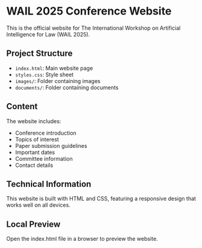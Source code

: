 # WAIL 2025 Conference Website

This is the official website for The International Workshop on Artificial Intelligence for Law (WAIL 2025).

## Project Structure

- `index.html`: Main website page
- `styles.css`: Style sheet
- `images/`: Folder containing images
- `documents/`: Folder containing documents

## Content

The website includes:
- Conference introduction
- Topics of interest
- Paper submission guidelines
- Important dates
- Committee information
- Contact details

## Technical Information

This website is built with HTML and CSS, featuring a responsive design that works well on all devices.

## Local Preview

Open the index.html file in a browser to preview the website.